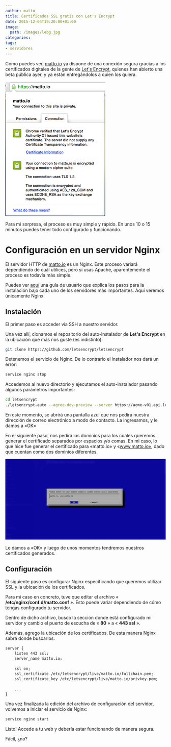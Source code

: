 ```yaml
---
author: matto
title: Certificados SSL gratis con Let's Encrypt
date: 2015-12-04T19:20:00+01:00
image: 
  path: /images/lebg.jpg
categories:
tags:
- servidores
---
```


Como puedes ver, [matto.io](https://matto.io) ya dispone de una conexión segura gracias a los certificados digitales de la gente de [Let's Encrypt](https://letsencrypt.org/), quienes han abierto una beta pública ayer, y ya están entregándolos a quien los quiera.

![](/images/cert.png)

Para mi sorpresa, el proceso es muy simple y rápido. En unos 10 o 15 minutos puedes tener todo configurado y funcionando.

# Configuración en un servidor Nginx

El servidor HTTP de [matto.io](https://matto.io) es un Nginx. Este proceso variará dependiendo de cuál utilices, pero si usas Apache, aparentemente el proceso es todavía más simple.

Puedes ver [aquí](https://letsencrypt.readthedocs.org/en/latest/using.html) una guía de usuario que explica los pasos para la instalación bajo cada uno de los servidores más importantes. Aquí veremos únicamente Nginx.

## Instalación

El primer paso es acceder vía SSH a nuestro servidor.

Una vez allí, clonamos el repositorio del auto-instalador de **Let's Encrypt** en la ubicación que más nos guste (es indistinto):

```bash
git clone https://github.com/letsencrypt/letsencrypt
```

Detenemos el servicio de Nginx. De lo contrario el instalador nos dará un error:

```bash
service nginx stop
```

Accedemos al nuevo directorio y ejecutamos el auto-instalador pasando algunos parámetros importantes:

```bash
cd letsencrypt
./letsencrypt-auto --agree-dev-preview --server https://acme-v01.api.letsencrypt.org/directory auth
```

En este momento, se abrirá una pantalla azul que nos pedirá nuestra dirección de correo electrónico a modo de contacto. La ingresamos, y le damos a «OK»

En el siguiente paso, nos pedirá los dominios para los cuales queremos generar el certificado separados por espacios y/o comas. En mi caso, lo que hice fue generar el certificado para «matto.io» y «www.matto.io», dado que cuentan como dos dominios diferentes.

![](/images/setup.png)

Le damos a «OK» y luego de unos momentos tendremos nuestros certificados generados.

## Configuración

El siguiente paso es configurar Nginx especificando que queremos utilizar SSL y la ubicación de los certificados.

Para mi caso en concreto, tuve que editar el archivo « **/etc/nginx/conf.d/matto.conf** ». Esto puede variar dependiendo de cómo tengas configurado tu servidor.

Dentro de dicho archivo, busco la sección donde está configurado mi servidor y cambio el puerto de escucha de « **80** » a « **443 ssl** ».

Además, agrego la ubicación de los certificados. De esta manera Nginx sabrá donde buscarlos.

```
server {
    listen 443 ssl;
    server_name matto.io;

    ssl on;
    ssl_certificate /etc/letsencrypt/live/matto.io/fullchain.pem;
    ssl_certificate_key /etc/letsencrypt/live/matto.io/privkey.pem;

    ...
}
```

Una vez finalizada la edición del archivo de configuración del servidor, volvemos a iniciar el servicio de Nginx:

```bash
service nginx start
```

Listo! Accede a tu web y debería estar funcionando de manera segura.

Fácil, ¿no?
